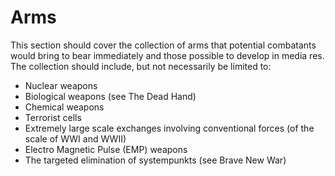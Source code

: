 # Arms

This section should cover the collection of arms that potential combatants would bring to bear immediately and those possible to develop in media res. The collection should include, but not necessarily be limited to:

- Nuclear weapons
- Biological weapons (see The Dead Hand)
- Chemical weapons
- Terrorist cells
- Extremely large scale exchanges involving conventional forces (of the scale of WWI and WWII)
- Electro Magnetic Pulse (EMP) weapons
- The targeted elimination of systempunkts (see Brave New War)
